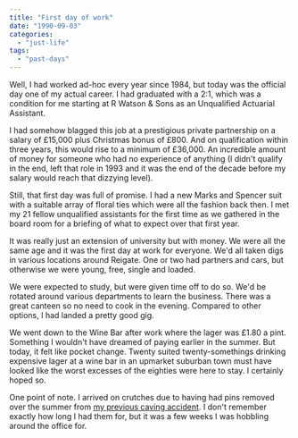```yaml
---
title: "First day of work"
date: "1990-09-03"
categories: 
  - "just-life"
tags: 
  - "past-days"
---
```


Well, I had worked ad-hoc every year since 1984, but today was the official day one of my actual career. I had graduated with a 2:1, which was a condition for me starting at R Watson & Sons as an Unqualified Actuarial Assistant.

I had somehow blagged this job at a prestigious private partnership on a salary of £15,000 plus Christmas bonus of £800. And on qualification within three years, this would rise to a minimum of £36,000. An incredible amount of money for someone who had no experience of anything (I didn't qualify in the end, left that role in 1993 and it was the end of the decade before my salary would reach that dizzying level).

Still, that first day was full of promise. I had a new Marks and Spencer suit with a suitable array of floral ties which were all the fashion back then. I met my 21 fellow unqualified assistants for the first time as we gathered in the board room for a briefing of what to expect over that first year.

It was really just an extension of university but with money. We were all the same age and it was the first day at work for everyone. We'd all taken digs in various locations around Reigate. One or two had partners and cars, but otherwise we were young, free, single and loaded.

We were expected to study, but were given time off to do so. We'd be rotated around various departments to learn the business. There was a great canteen so no need to cook in the evening. Compared to other options, I had landed a pretty good gig.

We went down to the Wine Bar after work where the lager was £1.80 a pint. Something I wouldn't have dreamed of paying earlier in the summer. But today, it felt like pocket change. Twenty suited twenty-somethings drinking expensive lager at a wine bar in an upmarket suburban town must have looked like the worst excesses of the eighties were here to stay. I certainly hoped so.

One point of note. I arrived on crutches due to having had pins removed over the summer from [my previous caving accident](https://diary.uncountable.uk/1989/04/caving-accident/). I don't remember exactly how long I had them for, but it was a few weeks I was hobbling around the office for.
